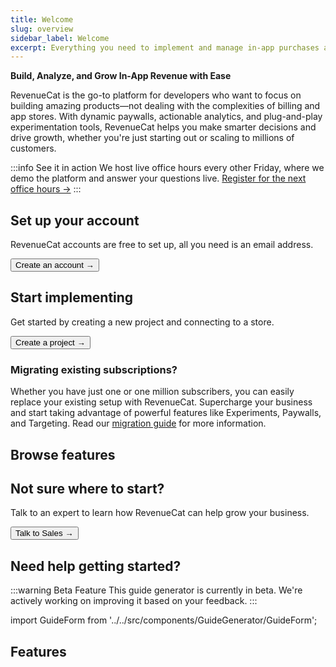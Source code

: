 ```yaml
---
title: Welcome
slug: overview
sidebar_label: Welcome
excerpt: Everything you need to implement and manage in-app purchases and subscriptions
---
```


**Build, Analyze, and Grow In-App Revenue with Ease**

RevenueCat is the go-to platform for developers who want to focus on building amazing products—not dealing with the complexities of billing and app stores. With dynamic paywalls, actionable analytics, and plug-and-play experimentation tools, RevenueCat helps you make smarter decisions and drive growth, whether you're just starting out or scaling to millions of customers.

:::info See it in action
We host live office hours every other Friday, where we demo the platform and answer your questions live. [Register for the next office hours →](https://app.livestorm.co/revenuecat/live-revenuecat-demo?type=detailed)
:::

## Set up your account

RevenueCat accounts are free to set up, all you need is an email address.

<Button href="https://app.revenuecat.com/signup"
target="\_blank">Create an account →</Button>

## Start implementing

Get started by creating a new project and connecting to a store.

<Button href="/docs/projects/overview">Create a project →</Button>

### Migrating existing subscriptions?

Whether you have just one or one million subscribers, you can easily replace your existing setup with RevenueCat. Supercharge your business and start taking advantage of powerful features like Experiments, Paywalls, and Targeting. Read our [migration guide](/migrating-to-revenuecat/migration-paths) for more information.

## Browse features

<FeatureItem 
  title="Entitlements & Subscription Status" 
  subtitle="Ensure customers have correct access even if your entitlement structure is complex." 
  link="/docs/getting-started/entitlements" 
  emoji="🔑"
/>

<FeatureItem
  title="Paywalls"
  subtitle="Remotely configure your product offering with powerful paywalls."
  link="/docs/tools/paywalls"
  emoji="💰"
/>

<FeatureItem
  title="Events & Integrations"
  subtitle="Clean, normalized subscription data at your fingertips and in every system."
  link="/docs/integrations/integrations"
  emoji="🔌"
/>

<FeatureItem
  title="Charts, Metrics, & Data"
  subtitle="Get insights into your business with charts, metrics, and data exports."
  link="/docs/dashboard-and-metrics/overview"
  emoji="📈"
/>

<FeatureItem
  title="Experiments"
  subtitle="Run A/B tests to find the most effective pricing model."
  link="/docs/tools/experiments-v1"
  emoji="🧪"
/>

## Not sure where to start?

Talk to an expert to learn how RevenueCat can help grow your business.

<Button href="https://www.revenuecat.com/talk-to-sales/">Talk to Sales →</Button>

## Need help getting started?

:::warning Beta Feature
This guide generator is currently in beta. We're actively working on improving it based on your feedback.
:::

import GuideForm from '../../src/components/GuideGenerator/GuideForm';

<GuideForm />

## Features
